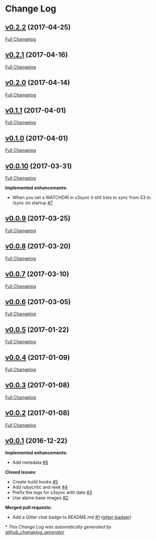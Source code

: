 # Change Log

## [v0.2.2](https://github.com/vladgh/docker_base_images/tree/v0.2.2) (2017-04-25)
[Full Changelog](https://github.com/vladgh/docker_base_images/compare/v0.2.1...v0.2.2)

## [v0.2.1](https://github.com/vladgh/docker_base_images/tree/v0.2.1) (2017-04-16)
[Full Changelog](https://github.com/vladgh/docker_base_images/compare/v0.2.0...v0.2.1)

## [v0.2.0](https://github.com/vladgh/docker_base_images/tree/v0.2.0) (2017-04-14)
[Full Changelog](https://github.com/vladgh/docker_base_images/compare/v0.1.1...v0.2.0)

## [v0.1.1](https://github.com/vladgh/docker_base_images/tree/v0.1.1) (2017-04-01)
[Full Changelog](https://github.com/vladgh/docker_base_images/compare/v0.1.0...v0.1.1)

## [v0.1.0](https://github.com/vladgh/docker_base_images/tree/v0.1.0) (2017-04-01)
[Full Changelog](https://github.com/vladgh/docker_base_images/compare/v0.0.10...v0.1.0)

## [v0.0.10](https://github.com/vladgh/docker_base_images/tree/v0.0.10) (2017-03-31)
[Full Changelog](https://github.com/vladgh/docker_base_images/compare/v0.0.9...v0.0.10)

**Implemented enhancements:**

- When you set a WATCHDIR in s3sync it still tries to sync from S3 to /sync on startup [\#7](https://github.com/vladgh/docker_base_images/issues/7)

## [v0.0.9](https://github.com/vladgh/docker_base_images/tree/v0.0.9) (2017-03-25)
[Full Changelog](https://github.com/vladgh/docker_base_images/compare/v0.0.8...v0.0.9)

## [v0.0.8](https://github.com/vladgh/docker_base_images/tree/v0.0.8) (2017-03-20)
[Full Changelog](https://github.com/vladgh/docker_base_images/compare/v0.0.7...v0.0.8)

## [v0.0.7](https://github.com/vladgh/docker_base_images/tree/v0.0.7) (2017-03-10)
[Full Changelog](https://github.com/vladgh/docker_base_images/compare/v0.0.6...v0.0.7)

## [v0.0.6](https://github.com/vladgh/docker_base_images/tree/v0.0.6) (2017-03-05)
[Full Changelog](https://github.com/vladgh/docker_base_images/compare/v0.0.5...v0.0.6)

## [v0.0.5](https://github.com/vladgh/docker_base_images/tree/v0.0.5) (2017-01-22)
[Full Changelog](https://github.com/vladgh/docker_base_images/compare/v0.0.4...v0.0.5)

## [v0.0.4](https://github.com/vladgh/docker_base_images/tree/v0.0.4) (2017-01-09)
[Full Changelog](https://github.com/vladgh/docker_base_images/compare/v0.0.3...v0.0.4)

## [v0.0.3](https://github.com/vladgh/docker_base_images/tree/v0.0.3) (2017-01-08)
[Full Changelog](https://github.com/vladgh/docker_base_images/compare/v0.0.2...v0.0.3)

## [v0.0.2](https://github.com/vladgh/docker_base_images/tree/v0.0.2) (2017-01-08)
[Full Changelog](https://github.com/vladgh/docker_base_images/compare/v0.0.1...v0.0.2)

## [v0.0.1](https://github.com/vladgh/docker_base_images/tree/v0.0.1) (2016-12-22)
**Implemented enhancements:**

- Add metadata [\#6](https://github.com/vladgh/docker_base_images/issues/6)

**Closed issues:**

- Create build hooks [\#5](https://github.com/vladgh/docker_base_images/issues/5)
- Add rubycritic and reek [\#4](https://github.com/vladgh/docker_base_images/issues/4)
- Prefix the logs for s3sync with date [\#3](https://github.com/vladgh/docker_base_images/issues/3)
- Use alpine base images [\#2](https://github.com/vladgh/docker_base_images/issues/2)

**Merged pull requests:**

- Add a Gitter chat badge to README.md [\#1](https://github.com/vladgh/docker_base_images/pull/1) ([gitter-badger](https://github.com/gitter-badger))



\* *This Change Log was automatically generated by [github_changelog_generator](https://github.com/skywinder/Github-Changelog-Generator)*